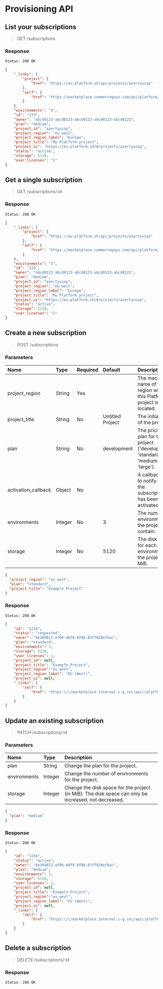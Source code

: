 # Provisioning API

## List your subscriptions

> GET /subscriptions

### Response

```http
Status: 200 OK
```
```json
{
    "_links": {
        "project": {
            "href": "https://eu.platform.sh/api/projects/azertyuiop"
        },
        "self": {
            "href": "https://marketplace.commerceguys.com/api/platform/subscriptions/123"
        }
    },
    "environments": "3",
    "id": "123",
    "owner": "abcd0123-abcd0123-abcd0123-abcd0123-abcd0123",
    "plan": "medium",
    "project_id": "azertyuiop",
    "project_region": "eu_west",
    "project_region_label": "Europe",
    "project_title": "My Platform project",
    "project_ui": "https://eu.platform.sh/#/projects/azertyuiop",
    "status": "active",
    "storage": 5120,
    "user_licenses": "1"
}
```

## Get a single subscription

> GET /subscriptions/:id

### Response

```http
Status: 200 OK
```
```json
{
    "_links": {
        "project": {
            "href": "https://eu.platform.sh/api/projects/azertyuiop"
        },
        "self": {
            "href": "https://marketplace.commerceguys.com/api/platform/subscriptions/123"
        }
    },
    "environments": "3",
    "id": "123",
    "owner": "abcd0123-abcd0123-abcd0123-abcd0123-abcd0123",
    "plan": "medium",
    "project_id": "azertyuiop",
    "project_region": "eu_west",
    "project_region_label": "Europe",
    "project_title": "My Platform project",
    "project_ui": "https://eu.platform.sh/#/projects/azertyuiop",
    "status": "active",
    "storage": 5120,
    "user_licenses": "1"
}
```

## Create a new subscription

> POST /subscriptions

### Parameters

Name|Type|Required|Default|Description
:---|:---|:-------|:------|:----------
project_region|String|Yes||The machine name of the region where this Platform.sh project is located.
project_title|String|No|Untitled Project|The initial title of the project.
plan|String|No|development|The pricing plan for the project ('development', 'standard', 'medium', or 'large').
activation_callback|Object|No||A callback URL to notify when the subscription has been activated.
environments|Integer|No|3|The number of environments the project can contain.
storage|Integer|No|5120|The disk space for each environment on the project, in MiB.


```json
{
  "project_region": "eu_west",
  "plan": "standard",
  "project_title": "Example Project"
}
```

### Response

```http
Status: 200 OK
```

```json
{
    "id": "1234",
    "status": "requested",
    "owner": "6e369812-ef06-46f8-8f88-83ff820ef6ac",
    "plan": "standard",
    "environments": 3,
    "storage": 5120,
    "user_licenses": 1,
    "project_id": null,
    "project_title": "Example Project",
    "project_region":"eu_west",
    "project_region_label": "EU (West)",
    "project_ui": null,
    "_links": {
        "self": {
            "href": "https:\/\/marketplace.internal.c-g.io\/api\/platform\/subscriptions\/1234"
        }
    }
}
```

## Update an existing subscription

> PATCH /subscriptions/:id

### Parameters

Name|Type|Description
:---|:---|:----------
plan|String|Change the plan for the project.
environments|Integer|Change the number of environments for the project.
storage|Integer|Change the disk space for the project (in MiB). The disk space can only be increased, not decreased.


```json
{
  "plan": "medium"
}
```

### Response

```http
Status: 200 OK
```
```json
{
    "id": "1234",
    "status": "active",
    "owner": "6e369812-ef06-46f8-8f88-83ff820ef6ac",
    "plan": "medium",
    "environments": 3,
    "storage": 5120,
    "user_licenses": 1,
    "project_id": null,
    "project_title": "Example Project",
    "project_region":"eu_west",
    "project_region_label": "EU (West)",
    "project_ui": null,
    "_links": {
        "self": {
            "href": "https:\/\/marketplace.internal.c-g.io\/api\/platform\/subscriptions\/1234"
        }
    }
}
```

## Delete a subscription

> DELETE /subscriptions/:id

### Response

```http
Status: 200 OK
```

